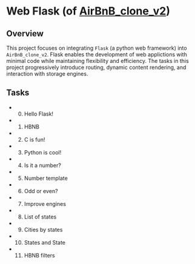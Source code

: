 # Web Flask (of [AirBnB_clone_v2](../))

## Overview
This project focuses on integrating `Flask` (a python web framework) into `AirBnB_clone_v2`. Flask enables the development of web applictions with minimal code while maintaining flexibility and efficiency. The tasks in this project progressively introduce routing, dynamic content rendering, and interaction with storage engines.

## Tasks
- 0. Hello Flask!
- 1. HBNB
- 2. C is fun!
- 3. Python is cool!
- 4. Is it a number?
- 5. Number template
- 6. Odd or even?
- 7. Improve engines
- 8. List of states
- 9. Cities by states
- 10. States and State
- 11. HBNB filters
